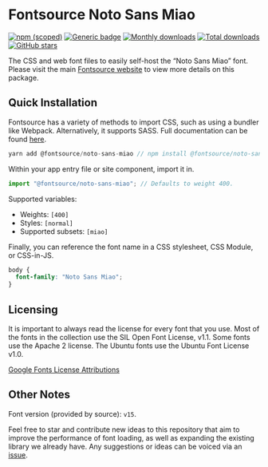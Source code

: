 # Fontsource Noto Sans Miao

[![npm (scoped)](https://img.shields.io/npm/v/@fontsource/noto-sans-miao?color=brightgreen)](https://www.npmjs.com/package/@fontsource/noto-sans-miao) [![Generic badge](https://img.shields.io/badge/fontsource-passing-brightgreen)](https://github.com/fontsource/fontsource) [![Monthly downloads](https://badgen.net/npm/dm/@fontsource/noto-sans-miao)](https://github.com/fontsource/fontsource) [![Total downloads](https://badgen.net/npm/dt/@fontsource/noto-sans-miao)](https://github.com/fontsource/fontsource) [![GitHub stars](https://img.shields.io/github/stars/fontsource/fontsource.svg?style=social&label=Star)](https://github.com/fontsource/fontsource/stargazers)

The CSS and web font files to easily self-host the “Noto Sans Miao” font. Please visit the main [Fontsource website](https://fontsource.org/fonts/noto-sans-miao) to view more details on this package.

## Quick Installation

Fontsource has a variety of methods to import CSS, such as using a bundler like Webpack. Alternatively, it supports SASS. Full documentation can be found [here](https://fontsource.org/docs/introduction).

```javascript
yarn add @fontsource/noto-sans-miao // npm install @fontsource/noto-sans-miao
```

Within your app entry file or site component, import it in.

```javascript
import "@fontsource/noto-sans-miao"; // Defaults to weight 400.
```

Supported variables:

- Weights: `[400]`
- Styles: `[normal]`
- Supported subsets: `[miao]`

Finally, you can reference the font name in a CSS stylesheet, CSS Module, or CSS-in-JS.

```css
body {
  font-family: "Noto Sans Miao";
}
```

## Licensing

It is important to always read the license for every font that you use.
Most of the fonts in the collection use the SIL Open Font License, v1.1. Some fonts use the Apache 2 license. The Ubuntu fonts use the Ubuntu Font License v1.0.

[Google Fonts License Attributions](https://fonts.google.com/attribution)

## Other Notes

Font version (provided by source): `v15`.

Feel free to star and contribute new ideas to this repository that aim to improve the performance of font loading, as well as expanding the existing library we already have. Any suggestions or ideas can be voiced via an [issue](https://github.com/fontsource/fontsource/issues).
